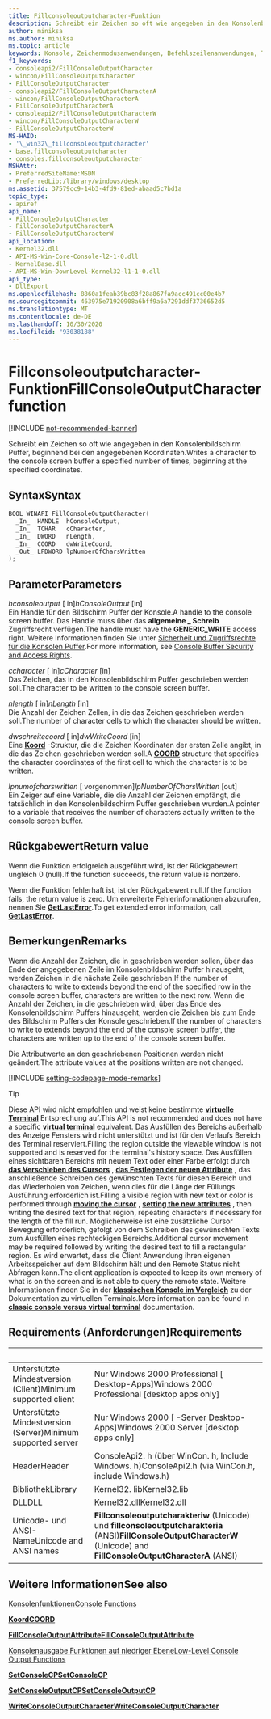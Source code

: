 ```yaml
---
title: Fillconsoleoutputcharacter-Funktion
description: Schreibt ein Zeichen so oft wie angegeben in den Konsolenbildschirm Puffer, beginnend bei den angegebenen Koordinaten.
author: miniksa
ms.author: miniksa
ms.topic: article
keywords: Konsole, Zeichenmodusanwendungen, Befehlszeilenanwendungen, Terminalanwendungen, Konsolen-API
f1_keywords:
- consoleapi2/FillConsoleOutputCharacter
- wincon/FillConsoleOutputCharacter
- FillConsoleOutputCharacter
- consoleapi2/FillConsoleOutputCharacterA
- wincon/FillConsoleOutputCharacterA
- FillConsoleOutputCharacterA
- consoleapi2/FillConsoleOutputCharacterW
- wincon/FillConsoleOutputCharacterW
- FillConsoleOutputCharacterW
MS-HAID:
- '\_win32\_fillconsoleoutputcharacter'
- base.fillconsoleoutputcharacter
- consoles.fillconsoleoutputcharacter
MSHAttr:
- PreferredSiteName:MSDN
- PreferredLib:/library/windows/desktop
ms.assetid: 37579cc9-14b3-4fd9-81ed-abaad5c7bd1a
topic_type:
- apiref
api_name:
- FillConsoleOutputCharacter
- FillConsoleOutputCharacterA
- FillConsoleOutputCharacterW
api_location:
- Kernel32.dll
- API-MS-Win-Core-Console-l2-1-0.dll
- KernelBase.dll
- API-MS-Win-DownLevel-Kernel32-l1-1-0.dll
api_type:
- DllExport
ms.openlocfilehash: 8860a1feab39bc83f28a867fa9acc491cc00e4b7
ms.sourcegitcommit: 463975e71920908a6bff9a6a7291ddf3736652d5
ms.translationtype: MT
ms.contentlocale: de-DE
ms.lasthandoff: 10/30/2020
ms.locfileid: "93038188"
---
```

# <a name="fillconsoleoutputcharacter-function"></a><span data-ttu-id="d25a7-104">Fillconsoleoutputcharacter-Funktion</span><span class="sxs-lookup"><span data-stu-id="d25a7-104">FillConsoleOutputCharacter function</span></span>

[!INCLUDE [not-recommended-banner](./includes/not-recommended-banner.md)]

<span data-ttu-id="d25a7-105">Schreibt ein Zeichen so oft wie angegeben in den Konsolenbildschirm Puffer, beginnend bei den angegebenen Koordinaten.</span><span class="sxs-lookup"><span data-stu-id="d25a7-105">Writes a character to the console screen buffer a specified number of times, beginning at the specified coordinates.</span></span>

## <a name="syntax"></a><span data-ttu-id="d25a7-106">Syntax</span><span class="sxs-lookup"><span data-stu-id="d25a7-106">Syntax</span></span>

```C
BOOL WINAPI FillConsoleOutputCharacter(
  _In_  HANDLE  hConsoleOutput,
  _In_  TCHAR   cCharacter,
  _In_  DWORD   nLength,
  _In_  COORD   dwWriteCoord,
  _Out_ LPDWORD lpNumberOfCharsWritten
);
```

## <a name="parameters"></a><span data-ttu-id="d25a7-107">Parameter</span><span class="sxs-lookup"><span data-stu-id="d25a7-107">Parameters</span></span>

<span data-ttu-id="d25a7-108">*hconsoleoutput* \[ in\]</span><span class="sxs-lookup"><span data-stu-id="d25a7-108">*hConsoleOutput* \[in\]</span></span>  
<span data-ttu-id="d25a7-109">Ein Handle für den Bildschirm Puffer der Konsole.</span><span class="sxs-lookup"><span data-stu-id="d25a7-109">A handle to the console screen buffer.</span></span> <span data-ttu-id="d25a7-110">Das Handle muss über das **allgemeine \_ Schreib** Zugriffsrecht verfügen.</span><span class="sxs-lookup"><span data-stu-id="d25a7-110">The handle must have the **GENERIC\_WRITE** access right.</span></span> <span data-ttu-id="d25a7-111">Weitere Informationen finden Sie unter [Sicherheit und Zugriffsrechte für die Konsolen Puffer](console-buffer-security-and-access-rights.md).</span><span class="sxs-lookup"><span data-stu-id="d25a7-111">For more information, see [Console Buffer Security and Access Rights](console-buffer-security-and-access-rights.md).</span></span>

<span data-ttu-id="d25a7-112">*ccharacter* \[ in\]</span><span class="sxs-lookup"><span data-stu-id="d25a7-112">*cCharacter* \[in\]</span></span>  
<span data-ttu-id="d25a7-113">Das Zeichen, das in den Konsolenbildschirm Puffer geschrieben werden soll.</span><span class="sxs-lookup"><span data-stu-id="d25a7-113">The character to be written to the console screen buffer.</span></span>

<span data-ttu-id="d25a7-114">*nlength* \[ in\]</span><span class="sxs-lookup"><span data-stu-id="d25a7-114">*nLength* \[in\]</span></span>  
<span data-ttu-id="d25a7-115">Die Anzahl der Zeichen Zellen, in die das Zeichen geschrieben werden soll.</span><span class="sxs-lookup"><span data-stu-id="d25a7-115">The number of character cells to which the character should be written.</span></span>

<span data-ttu-id="d25a7-116">*dwschreitecoord* \[ in\]</span><span class="sxs-lookup"><span data-stu-id="d25a7-116">*dwWriteCoord* \[in\]</span></span>  
<span data-ttu-id="d25a7-117">Eine [**Koord**](coord-str.md) -Struktur, die die Zeichen Koordinaten der ersten Zelle angibt, in die das Zeichen geschrieben werden soll.</span><span class="sxs-lookup"><span data-stu-id="d25a7-117">A [**COORD**](coord-str.md) structure that specifies the character coordinates of the first cell to which the character is to be written.</span></span>

<span data-ttu-id="d25a7-118">*lpnumofcharswritten* \[ vorgenommen\]</span><span class="sxs-lookup"><span data-stu-id="d25a7-118">*lpNumberOfCharsWritten* \[out\]</span></span>  
<span data-ttu-id="d25a7-119">Ein Zeiger auf eine Variable, die die Anzahl der Zeichen empfängt, die tatsächlich in den Konsolenbildschirm Puffer geschrieben wurden.</span><span class="sxs-lookup"><span data-stu-id="d25a7-119">A pointer to a variable that receives the number of characters actually written to the console screen buffer.</span></span>

## <a name="return-value"></a><span data-ttu-id="d25a7-120">Rückgabewert</span><span class="sxs-lookup"><span data-stu-id="d25a7-120">Return value</span></span>

<span data-ttu-id="d25a7-121">Wenn die Funktion erfolgreich ausgeführt wird, ist der Rückgabewert ungleich 0 (null).</span><span class="sxs-lookup"><span data-stu-id="d25a7-121">If the function succeeds, the return value is nonzero.</span></span>

<span data-ttu-id="d25a7-122">Wenn die Funktion fehlerhaft ist, ist der Rückgabewert null.</span><span class="sxs-lookup"><span data-stu-id="d25a7-122">If the function fails, the return value is zero.</span></span> <span data-ttu-id="d25a7-123">Um erweiterte Fehlerinformationen abzurufen, nennen Sie [**GetLastError**](https://msdn.microsoft.com/library/windows/desktop/ms679360).</span><span class="sxs-lookup"><span data-stu-id="d25a7-123">To get extended error information, call [**GetLastError**](https://msdn.microsoft.com/library/windows/desktop/ms679360).</span></span>

## <a name="remarks"></a><span data-ttu-id="d25a7-124">Bemerkungen</span><span class="sxs-lookup"><span data-stu-id="d25a7-124">Remarks</span></span>

<span data-ttu-id="d25a7-125">Wenn die Anzahl der Zeichen, die in geschrieben werden sollen, über das Ende der angegebenen Zeile im Konsolenbildschirm Puffer hinausgeht, werden Zeichen in die nächste Zeile geschrieben.</span><span class="sxs-lookup"><span data-stu-id="d25a7-125">If the number of characters to write to extends beyond the end of the specified row in the console screen buffer, characters are written to the next row.</span></span> <span data-ttu-id="d25a7-126">Wenn die Anzahl der Zeichen, in die geschrieben wird, über das Ende des Konsolenbildschirm Puffers hinausgeht, werden die Zeichen bis zum Ende des Bildschirm Puffers der Konsole geschrieben.</span><span class="sxs-lookup"><span data-stu-id="d25a7-126">If the number of characters to write to extends beyond the end of the console screen buffer, the characters are written up to the end of the console screen buffer.</span></span>

<span data-ttu-id="d25a7-127">Die Attributwerte an den geschriebenen Positionen werden nicht geändert.</span><span class="sxs-lookup"><span data-stu-id="d25a7-127">The attribute values at the positions written are not changed.</span></span>

[!INCLUDE [setting-codepage-mode-remarks](./includes/setting-codepage-mode-remarks.md)]

> [!TIP]
> <span data-ttu-id="d25a7-128">Diese API wird nicht empfohlen und weist keine bestimmte **[virtuelle Terminal](console-virtual-terminal-sequences.md)** Entsprechung auf.</span><span class="sxs-lookup"><span data-stu-id="d25a7-128">This API is not recommended and does not have a specific **[virtual terminal](console-virtual-terminal-sequences.md)** equivalent.</span></span> <span data-ttu-id="d25a7-129">Das Ausfüllen des Bereichs außerhalb des Anzeige Fensters wird nicht unterstützt und ist für den Verlaufs Bereich des Terminal reserviert.</span><span class="sxs-lookup"><span data-stu-id="d25a7-129">Filling the region outside the viewable window is not supported and is reserved for the terminal's history space.</span></span> <span data-ttu-id="d25a7-130">Das Ausfüllen eines sichtbaren Bereichs mit neuem Text oder einer Farbe erfolgt durch **[das Verschieben des Cursors](console-virtual-terminal-sequences.md#cursor-positioning)** , **[das Festlegen der neuen Attribute](console-virtual-terminal-sequences.md#text-formatting)** , das anschließende Schreiben des gewünschten Texts für diesen Bereich und das Wiederholen von Zeichen, wenn dies für die Länge der Füllungs Ausführung erforderlich ist.</span><span class="sxs-lookup"><span data-stu-id="d25a7-130">Filling a visible region with new text or color is performed through **[moving the cursor](console-virtual-terminal-sequences.md#cursor-positioning)** , **[setting the new attributes](console-virtual-terminal-sequences.md#text-formatting)** , then writing the desired text for that region, repeating characters if necessary for the length of the fill run.</span></span> <span data-ttu-id="d25a7-131">Möglicherweise ist eine zusätzliche Cursor Bewegung erforderlich, gefolgt von dem Schreiben des gewünschten Texts zum Ausfüllen eines rechteckigen Bereichs.</span><span class="sxs-lookup"><span data-stu-id="d25a7-131">Additional cursor movement may be required followed by writing the desired text to fill a rectangular region.</span></span> <span data-ttu-id="d25a7-132">Es wird erwartet, dass die Client Anwendung ihren eigenen Arbeitsspeicher auf dem Bildschirm hält und den Remote Status nicht Abfragen kann.</span><span class="sxs-lookup"><span data-stu-id="d25a7-132">The client application is expected to keep its own memory of what is on the screen and is not able to query the remote state.</span></span> <span data-ttu-id="d25a7-133">Weitere Informationen finden Sie in der **[klassischen Konsole im Vergleich](classic-vs-vt.md)** zu der Dokumentation zu virtuellen Terminals.</span><span class="sxs-lookup"><span data-stu-id="d25a7-133">More information can be found in **[classic console versus virtual terminal](classic-vs-vt.md)** documentation.</span></span>

## <a name="requirements"></a><span data-ttu-id="d25a7-134">Requirements (Anforderungen)</span><span class="sxs-lookup"><span data-stu-id="d25a7-134">Requirements</span></span>

| &nbsp; | &nbsp; |
|-|-|
| <span data-ttu-id="d25a7-135">Unterstützte Mindestversion (Client)</span><span class="sxs-lookup"><span data-stu-id="d25a7-135">Minimum supported client</span></span> | <span data-ttu-id="d25a7-136">Nur Windows 2000 Professional \[ Desktop-Apps\]</span><span class="sxs-lookup"><span data-stu-id="d25a7-136">Windows 2000 Professional \[desktop apps only\]</span></span> |
| <span data-ttu-id="d25a7-137">Unterstützte Mindestversion (Server)</span><span class="sxs-lookup"><span data-stu-id="d25a7-137">Minimum supported server</span></span> | <span data-ttu-id="d25a7-138">Nur Windows 2000 \[ -Server Desktop-Apps\]</span><span class="sxs-lookup"><span data-stu-id="d25a7-138">Windows 2000 Server \[desktop apps only\]</span></span> |
| <span data-ttu-id="d25a7-139">Header</span><span class="sxs-lookup"><span data-stu-id="d25a7-139">Header</span></span> | <span data-ttu-id="d25a7-140">ConsoleApi2. h (über WinCon. h, Include Windows. h)</span><span class="sxs-lookup"><span data-stu-id="d25a7-140">ConsoleApi2.h (via WinCon.h, include Windows.h)</span></span> |
| <span data-ttu-id="d25a7-141">Bibliothek</span><span class="sxs-lookup"><span data-stu-id="d25a7-141">Library</span></span> | <span data-ttu-id="d25a7-142">Kernel32. lib</span><span class="sxs-lookup"><span data-stu-id="d25a7-142">Kernel32.lib</span></span> |
| <span data-ttu-id="d25a7-143">DLL</span><span class="sxs-lookup"><span data-stu-id="d25a7-143">DLL</span></span> | <span data-ttu-id="d25a7-144">Kernel32.dll</span><span class="sxs-lookup"><span data-stu-id="d25a7-144">Kernel32.dll</span></span> |
| <span data-ttu-id="d25a7-145">Unicode- und ANSI-Name</span><span class="sxs-lookup"><span data-stu-id="d25a7-145">Unicode and ANSI names</span></span> | <span data-ttu-id="d25a7-146">**Fillconsoleoutputcharakteriw** (Unicode) und **fillconsoleoutputcharakteria** (ANSI)</span><span class="sxs-lookup"><span data-stu-id="d25a7-146">**FillConsoleOutputCharacterW** (Unicode) and **FillConsoleOutputCharacterA** (ANSI)</span></span> |

## <a name="see-also"></a><span data-ttu-id="d25a7-147">Weitere Informationen</span><span class="sxs-lookup"><span data-stu-id="d25a7-147">See also</span></span>

[<span data-ttu-id="d25a7-148">Konsolenfunktionen</span><span class="sxs-lookup"><span data-stu-id="d25a7-148">Console Functions</span></span>](console-functions.md)

[<span data-ttu-id="d25a7-149">**Koord**</span><span class="sxs-lookup"><span data-stu-id="d25a7-149">**COORD**</span></span>](coord-str.md)

[<span data-ttu-id="d25a7-150">**FillConsoleOutputAttribute**</span><span class="sxs-lookup"><span data-stu-id="d25a7-150">**FillConsoleOutputAttribute**</span></span>](fillconsoleoutputattribute.md)

[<span data-ttu-id="d25a7-151">Konsolenausgabe Funktionen auf niedriger Ebene</span><span class="sxs-lookup"><span data-stu-id="d25a7-151">Low-Level Console Output Functions</span></span>](low-level-console-output-functions.md)

[<span data-ttu-id="d25a7-152">**SetConsoleCP**</span><span class="sxs-lookup"><span data-stu-id="d25a7-152">**SetConsoleCP**</span></span>](setconsolecp.md)

[<span data-ttu-id="d25a7-153">**SetConsoleOutputCP**</span><span class="sxs-lookup"><span data-stu-id="d25a7-153">**SetConsoleOutputCP**</span></span>](setconsoleoutputcp.md)

[<span data-ttu-id="d25a7-154">**WriteConsoleOutputCharacter**</span><span class="sxs-lookup"><span data-stu-id="d25a7-154">**WriteConsoleOutputCharacter**</span></span>](writeconsoleoutputcharacter.md)
